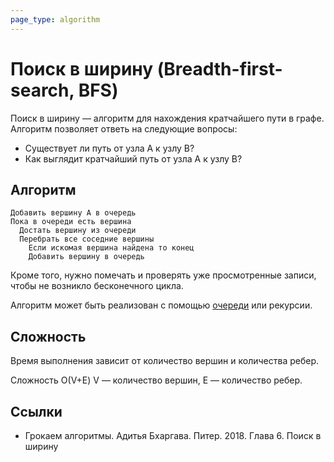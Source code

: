 ```yaml
---
page_type: algorithm
---
```

# Поиск в ширину (Breadth-first-search, BFS)

Поиск в ширину — алгоритм для нахождения кратчайшего пути в графе. Алгоритм позволяет ответь на следующие вопросы:

* Существует ли путь от узла A к узлу B?
* Как выглядит кратчайший путь от узла A к узлу B?

## Алгоритм

```
Добавить вершину А в очередь
Пока в очереди есть вершина
  Достать вершину из очереди
  Перебрать все соседние вершины
    Если искомая вершина найдена то конец
    Добавить вершину в очередь
```
Кроме того, нужно помечать и проверять уже просмотренные записи, чтобы не возникло бесконечного цикла.

Алгоритм может быть реализован с помощью [очереди](20221025223739.md) или рекурсии.

## Сложность

Время выполнения зависит от количество вершин и количества ребер.

Сложность О(V+E) V — количество вершин, E — количество ребер.
## Ссылки

* Грокаем алгоритмы. Адитья Бхаргава. Питер. 2018. Глава 6. Поиск в ширину


